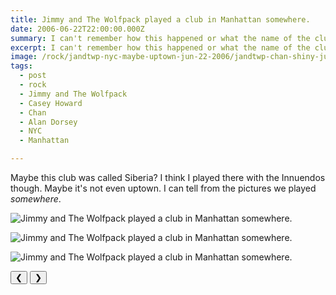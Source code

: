 ```yaml
---
title: Jimmy and The Wolfpack played a club in Manhattan somewhere.
date: 2006-06-22T22:00:00.000Z
summary: I can't remember how this happened or what the name of the club was.
excerpt: I can't remember how this happened or what the name of the club was.
image: /rock/jandtwp-nyc-maybe-uptown-jun-22-2006/jandtwp-chan-shiny-jun-22-2006.jpg
tags:
  - post 
  - rock
  - Jimmy and The Wolfpack
  - Casey Howard
  - Chan
  - Alan Dorsey
  - NYC
  - Manhattan

---
```


Maybe this club was called Siberia? I think I played there with the Innuendos though. Maybe it's not even uptown.
I can tell from the pictures we played _somewhere_.

<div id="viewport">

![Jimmy and The Wolfpack played a club in Manhattan somewhere.](/static/img/rock/jandtwp-nyc-maybe-uptown-jun-22-2006/jandtwp-chan-shiny-jun-22-2006.jpg "Jimmy and The Wolfpack played a club in Manhattan somewhere.")

![Jimmy and The Wolfpack played a club in Manhattan somewhere.](/static/img/rock/jandtwp-nyc-maybe-uptown-jun-22-2006/jandtwp-chan-shine-jun-22-2005.jpg "Jimmy and The Wolfpack played a club in Manhattan somewhere.")

![Jimmy and The Wolfpack played a club in Manhattan somewhere.](/static/img/rock/jandtwp-nyc-maybe-uptown-jun-22-2006/jandtwp-casey-blowing-jun-22-2005.jpg "Jimmy and The Wolfpack played a club in Manhattan somewhere.")

</div>
<div class="flex row-reverse space-between">
  <div id="caption"></div>
  <div class="prevnext-container">
    <button id="buttonPrevious">&#10094;</button>
    <button id="buttonNext">&#10095;</button>
  </div>
</div>